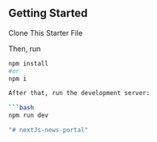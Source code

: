 ## Getting Started

Clone This Starter File

Then, run 
```bash
npm install
#or
npm i

After that, run the development server:

```bash
npm run dev

"# nextJs-news-portal" 
